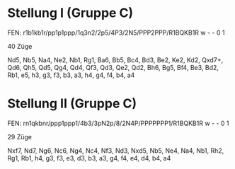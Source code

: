 # Stellung I (Gruppe C)

FEN: r1b1kb1r/pp1p1ppp/1q3n2/2p5/4P3/2N5/PPP2PPP/R1BQKB1R w - - 0 1

40 Züge

Nd5, Nb5, Na4, Ne2, Nb1, Rg1, Ba6, Bb5, Bc4, Bd3, Be2, Ke2, Kd2, Qxd7+, Qd6, Qh5, Qd5, Qg4, Qd4, Qf3, Qd3, Qe2, Qd2, Bh6, Bg5, Bf4, Be3, Bd2, Rb1, e5, h3, g3, f3, b3, a3, h4, g4, f4, b4, a4

# Stellung II (Gruppe C)

FEN: rn1qkbnr/ppp1ppp1/4b3/3pN2p/8/2N4P/PPPPPPP1/R1BQKB1R w - - 0 1

29 Züge

Nxf7, Nd7, Ng6, Nc6, Ng4, Nc4, Nf3, Nd3, Nxd5, Nb5, Ne4, Na4, Nb1, Rh2, Rg1, Rb1, h4, g3, f3, e3, d3, b3, a3, g4, f4, e4, d4, b4, a4
